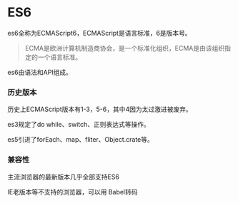 # ES6

es6全称为ECMAScript6，ECMAScript是语言标准，6是版本号。

> ECMA是欧洲计算机制造商协会，是一个标准化组织，ECMA是由该组织指定的一个语言标准。

es6由语法和API组成。

### 历史版本

历史上ECMAScript版本有1-3，5-6，其中4因为太过激进被废弃。

es3规定了do while、switch、正则表达式等操作。

es5引进了forEach、map、fliter、Object.crate等。

### 兼容性

主流浏览器的最新版本几乎全部支持ES6

IE老版本等不支持的浏览器，可以用 Babel转码